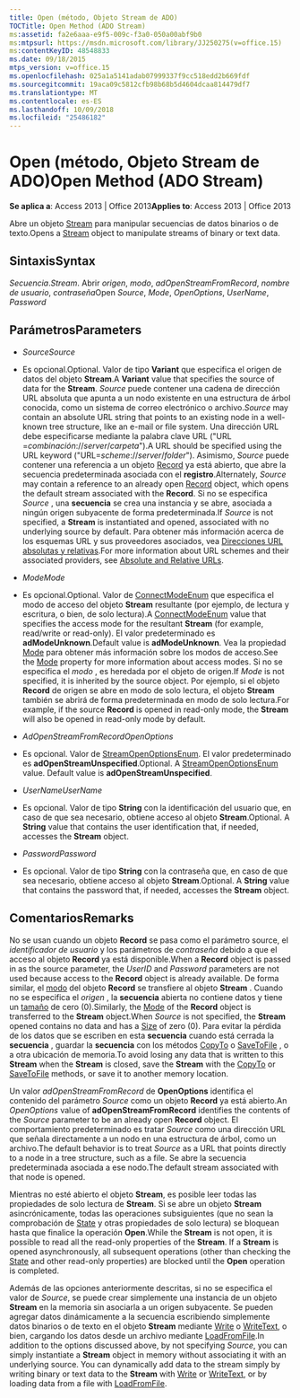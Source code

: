 ```yaml
---
title: Open (método, Objeto Stream de ADO)
TOCTitle: Open Method (ADO Stream)
ms:assetid: fa2e6aaa-e9f5-009c-f3a0-050a00abf9b0
ms:mtpsurl: https://msdn.microsoft.com/library/JJ250275(v=office.15)
ms:contentKeyID: 48548833
ms.date: 09/18/2015
mtps_version: v=office.15
ms.openlocfilehash: 025a1a5141adab07999337f9cc518edd2b669fdf
ms.sourcegitcommit: 19aca09c5812cfb98b68b5d4604dcaa814479df7
ms.translationtype: MT
ms.contentlocale: es-ES
ms.lasthandoff: 10/09/2018
ms.locfileid: "25486182"
---
```

# <a name="open-method-ado-stream"></a><span data-ttu-id="7ee9f-102">Open (método, Objeto Stream de ADO)</span><span class="sxs-lookup"><span data-stu-id="7ee9f-102">Open Method (ADO Stream)</span></span>


<span data-ttu-id="7ee9f-103">**Se aplica a**: Access 2013 | Office 2013</span><span class="sxs-lookup"><span data-stu-id="7ee9f-103">**Applies to**: Access 2013 | Office 2013</span></span>


<span data-ttu-id="7ee9f-104">Abre un objeto [Stream](stream-object-ado.md) para manipular secuencias de datos binarios o de texto.</span><span class="sxs-lookup"><span data-stu-id="7ee9f-104">Opens a [Stream](stream-object-ado.md) object to manipulate streams of binary or text data.</span></span>

## <a name="syntax"></a><span data-ttu-id="7ee9f-105">Sintaxis</span><span class="sxs-lookup"><span data-stu-id="7ee9f-105">Syntax</span></span>

<span data-ttu-id="7ee9f-106">*Secuencia*.</span><span class="sxs-lookup"><span data-stu-id="7ee9f-106">*Stream*.</span></span> <span data-ttu-id="7ee9f-107">Abrir *origen*, *modo*, *adOpenStreamFromRecord*, *nombre de usuario*, *contraseña*</span><span class="sxs-lookup"><span data-stu-id="7ee9f-107">Open *Source*, *Mode*, *OpenOptions*, *UserName*, *Password*</span></span>

## <a name="parameters"></a><span data-ttu-id="7ee9f-108">Parámetros</span><span class="sxs-lookup"><span data-stu-id="7ee9f-108">Parameters</span></span>

  - <span data-ttu-id="7ee9f-109">*Source*</span><span class="sxs-lookup"><span data-stu-id="7ee9f-109">*Source*</span></span>

  - <span data-ttu-id="7ee9f-110">Es opcional.</span><span class="sxs-lookup"><span data-stu-id="7ee9f-110">Optional.</span></span> <span data-ttu-id="7ee9f-111">Valor de tipo **Variant** que especifica el origen de datos del objeto **Stream**.</span><span class="sxs-lookup"><span data-stu-id="7ee9f-111">A **Variant** value that specifies the source of data for the **Stream**.</span></span> <span data-ttu-id="7ee9f-112">*Source* puede contener una cadena de dirección URL absoluta que apunta a un nodo existente en una estructura de árbol conocida, como un sistema de correo electrónico o archivo.</span><span class="sxs-lookup"><span data-stu-id="7ee9f-112">*Source* may contain an absolute URL string that points to an existing node in a well-known tree structure, like an e-mail or file system.</span></span> <span data-ttu-id="7ee9f-113">Una dirección URL debe especificarse mediante la palabra clave URL ("URL =*combinación*://*server*/*carpeta*").</span><span class="sxs-lookup"><span data-stu-id="7ee9f-113">A URL should be specified using the URL keyword ("URL=*scheme*://*server*/*folder*").</span></span> <span data-ttu-id="7ee9f-114">Asimismo, *Source* puede contener una referencia a un objeto [Record](record-object-ado.md) ya está abierto, que abre la secuencia predeterminada asociada con el **registro**.</span><span class="sxs-lookup"><span data-stu-id="7ee9f-114">Alternately, *Source* may contain a reference to an already open [Record](record-object-ado.md) object, which opens the default stream associated with the **Record**.</span></span> <span data-ttu-id="7ee9f-115">Si no se especifica *Source* , una **secuencia** se crea una instancia y se abre, asociada a ningún origen subyacente de forma predeterminada.</span><span class="sxs-lookup"><span data-stu-id="7ee9f-115">If *Source* is not specified, a **Stream** is instantiated and opened, associated with no underlying source by default.</span></span> <span data-ttu-id="7ee9f-116">Para obtener más información acerca de los esquemas URL y sus proveedores asociados, vea [Direcciones URL absolutas y relativas](absolute-and-relative-urls.md).</span><span class="sxs-lookup"><span data-stu-id="7ee9f-116">For more information about URL schemes and their associated providers, see [Absolute and Relative URLs](absolute-and-relative-urls.md).</span></span>

  - <span data-ttu-id="7ee9f-117">*Mode*</span><span class="sxs-lookup"><span data-stu-id="7ee9f-117">*Mode*</span></span>

  - <span data-ttu-id="7ee9f-118">Es opcional.</span><span class="sxs-lookup"><span data-stu-id="7ee9f-118">Optional.</span></span> <span data-ttu-id="7ee9f-119">Valor de [ConnectModeEnum](connectmodeenum.md) que especifica el modo de acceso del objeto **Stream** resultante (por ejemplo, de lectura y escritura, o bien, de solo lectura).</span><span class="sxs-lookup"><span data-stu-id="7ee9f-119">A [ConnectModeEnum](connectmodeenum.md) value that specifies the access mode for the resultant **Stream** (for example, read/write or read-only).</span></span> <span data-ttu-id="7ee9f-120">El valor predeterminado es **adModeUnknown**.</span><span class="sxs-lookup"><span data-stu-id="7ee9f-120">Default value is **adModeUnknown**.</span></span> <span data-ttu-id="7ee9f-121">Vea la propiedad [Mode](mode-property-ado.md) para obtener más información sobre los modos de acceso.</span><span class="sxs-lookup"><span data-stu-id="7ee9f-121">See the [Mode](mode-property-ado.md) property for more information about access modes.</span></span> <span data-ttu-id="7ee9f-122">Si no se especifica el *modo* , es heredada por el objeto de origen.</span><span class="sxs-lookup"><span data-stu-id="7ee9f-122">If *Mode* is not specified, it is inherited by the source object.</span></span> <span data-ttu-id="7ee9f-123">Por ejemplo, si el objeto **Record** de origen se abre en modo de solo lectura, el objeto **Stream** también se abrirá de forma predeterminada en modo de solo lectura.</span><span class="sxs-lookup"><span data-stu-id="7ee9f-123">For example, if the source **Record** is opened in read-only mode, the **Stream** will also be opened in read-only mode by default.</span></span>

  - <span data-ttu-id="7ee9f-124">*AdOpenStreamFromRecord*</span><span class="sxs-lookup"><span data-stu-id="7ee9f-124">*OpenOptions*</span></span>

  - <span data-ttu-id="7ee9f-p104">Es opcional. Valor de [StreamOpenOptionsEnum](streamopenoptionsenum.md). El valor predeterminado es **adOpenStreamUnspecified**.</span><span class="sxs-lookup"><span data-stu-id="7ee9f-p104">Optional. A [StreamOpenOptionsEnum](streamopenoptionsenum.md) value. Default value is **adOpenStreamUnspecified**.</span></span>

  - <span data-ttu-id="7ee9f-128">*UserName*</span><span class="sxs-lookup"><span data-stu-id="7ee9f-128">*UserName*</span></span>

  - <span data-ttu-id="7ee9f-p105">Es opcional. Valor de tipo **String** con la identificación del usuario que, en caso de que sea necesario, obtiene acceso al objeto **Stream**.</span><span class="sxs-lookup"><span data-stu-id="7ee9f-p105">Optional. A **String** value that contains the user identification that, if needed, accesses the **Stream** object.</span></span>

  - <span data-ttu-id="7ee9f-131">*Password*</span><span class="sxs-lookup"><span data-stu-id="7ee9f-131">*Password*</span></span>

  - <span data-ttu-id="7ee9f-p106">Es opcional. Valor de tipo **String** con la contraseña que, en caso de que sea necesario, obtiene acceso al objeto **Stream**.</span><span class="sxs-lookup"><span data-stu-id="7ee9f-p106">Optional. A **String** value that contains the password that, if needed, accesses the **Stream** object.</span></span>

## <a name="remarks"></a><span data-ttu-id="7ee9f-134">Comentarios</span><span class="sxs-lookup"><span data-stu-id="7ee9f-134">Remarks</span></span>

<span data-ttu-id="7ee9f-135">No se usan cuando un objeto **Record** se pasa como el parámetro source, el *identificador de usuario* y los parámetros de *contraseña* debido a que el acceso al objeto **Record** ya está disponible.</span><span class="sxs-lookup"><span data-stu-id="7ee9f-135">When a **Record** object is passed in as the source parameter, the *UserID* and *Password* parameters are not used because access to the **Record** object is already available.</span></span> <span data-ttu-id="7ee9f-136">De forma similar, el [modo](mode-property-ado.md) del objeto **Record** se transfiere al objeto **Stream** . Cuando no se especifica el *origen* , la **secuencia** abierta no contiene datos y tiene un [tamaño](https://msdn.microsoft.com/library/jj250128\(v=office.15\)) de cero (0).</span><span class="sxs-lookup"><span data-stu-id="7ee9f-136">Similarly, the [Mode](mode-property-ado.md) of the **Record** object is transferred to the **Stream** object.When *Source* is not specified, the **Stream** opened contains no data and has a [Size](https://msdn.microsoft.com/library/jj250128\(v=office.15\)) of zero (0).</span></span> <span data-ttu-id="7ee9f-137">Para evitar la pérdida de los datos que se escriben en esta **secuencia** cuando está cerrada la **secuencia** , guardar la **secuencia** con los métodos [CopyTo](copyto-method-ado.md) o [SaveToFile](savetofile-method-ado.md) , o a otra ubicación de memoria.</span><span class="sxs-lookup"><span data-stu-id="7ee9f-137">To avoid losing any data that is written to this **Stream** when the **Stream** is closed, save the **Stream** with the [CopyTo](copyto-method-ado.md) or [SaveToFile](savetofile-method-ado.md) methods, or save it to another memory location.</span></span>

<span data-ttu-id="7ee9f-138">Un valor *adOpenStreamFromRecord* de **OpenOptions** identifica el contenido del parámetro *Source* como un objeto **Record** ya está abierto.</span><span class="sxs-lookup"><span data-stu-id="7ee9f-138">An *OpenOptions* value of **adOpenStreamFromRecord** identifies the contents of the *Source* parameter to be an already open **Record** object.</span></span> <span data-ttu-id="7ee9f-139">El comportamiento predeterminado es tratar *Source* como una dirección URL que señala directamente a un nodo en una estructura de árbol, como un archivo.</span><span class="sxs-lookup"><span data-stu-id="7ee9f-139">The default behavior is to treat *Source* as a URL that points directly to a node in a tree structure, such as a file.</span></span> <span data-ttu-id="7ee9f-140">Se abre la secuencia predeterminada asociada a ese nodo.</span><span class="sxs-lookup"><span data-stu-id="7ee9f-140">The default stream associated with that node is opened.</span></span>

<span data-ttu-id="7ee9f-p109">Mientras no esté abierto el objeto **Stream**, es posible leer todas las propiedades de solo lectura de **Stream**. Si se abre un objeto **Stream** asincrónicamente, todas las operaciones subsiguientes (que no sean la comprobación de [State](state-property-ado.md) y otras propiedades de solo lectura) se bloquean hasta que finalice la operación **Open**.</span><span class="sxs-lookup"><span data-stu-id="7ee9f-p109">While the **Stream** is not open, it is possible to read all the read-only properties of the **Stream**. If a **Stream** is opened asynchronously, all subsequent operations (other than checking the [State](state-property-ado.md) and other read-only properties) are blocked until the **Open** operation is completed.</span></span>

<span data-ttu-id="7ee9f-p110">Además de las opciones anteriormente descritas, si no se especifica el valor de *Source*, se puede crear simplemente una instancia de un objeto **Stream** en la memoria sin asociarla a un origen subyacente. Se pueden agregar datos dinámicamente a la secuencia escribiendo simplemente datos binarios o de texto en el objeto **Stream** mediante [Write](write-method-ado.md) o [WriteText](writetext-method-ado.md), o bien, cargando los datos desde un archivo mediante [LoadFromFile](loadfromfile-method-ado.md).</span><span class="sxs-lookup"><span data-stu-id="7ee9f-p110">In addition to the options discussed above, by not specifying *Source*, you can simply instantiate a **Stream** object in memory without associating it with an underlying source. You can dynamically add data to the stream simply by writing binary or text data to the **Stream** with [Write](write-method-ado.md) or [WriteText](writetext-method-ado.md), or by loading data from a file with [LoadFromFile](loadfromfile-method-ado.md).</span></span>

